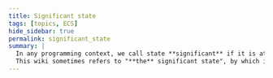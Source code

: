 ```yaml
---
title: Significant state
tags: [topics, ECS] 
hide_sidebar: true
permalink: significant_state
summary: |
  In any programming context, we call state **significant** if it is at any point read from disk, written to disk and/or synchronized through the network.  
  This wiki sometimes refers to "**the** significant state", by which it **always** means the [``cosmos::significant``](cosmos#overview) field. 
---
```


